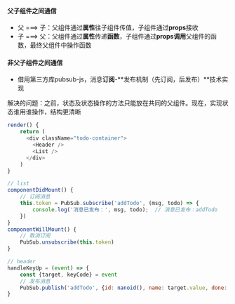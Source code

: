 #### 父子组件之间通信

* 父 ===&gt; 子：父组件通过**属性**往子组件传值，子组件通过**props**接收
* 子 ===&gt; 父：父组件通过**属性**传递**函数**，子组件通过**props调用**父组件的函数，最终父组件中操作函数

#### 非父子组件之间通信

* 借用第三方库pubsub-js，消息**订阅**-**发布机制（先订阅，后发布）**技术实现

解决的问题：之前，状态及状态操作的方法只能放在共同的父组件。现在，实现状态谁用谁操作，结构更清晰

```js
render() {
    return (
      <div className="todo-container">
        <Header />
        <List />
      </div>
    )
}
```

```js
// list
componentDidMount() {
    // 订阅消息
    this.token = PubSub.subscribe('addTodo', (msg, todo) => {
        console.log('消息已发布：', msg, todo);  // 消息已发布：addTodo
    })
}
componentWillMount() {
    // 取消订阅
    PubSub.unsubscribe(this.token)
}
```

```js
// header
handleKeyUp = (event) => {
    const {target, keyCode} = event
    // 发布消息
    PubSub.publish('addTodo', {id: nanoid(), name: target.value, done: false})
}
```



